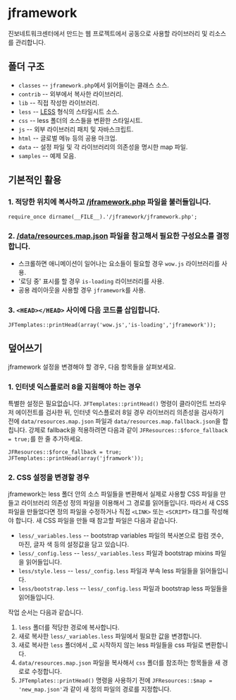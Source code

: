 jframework
==========

진보네트워크센터에서 만드는 웹 프로젝트에서 공동으로 사용할 라이브러리 및 리소스를 관리합니다.

폴더 구조
---------

* `classes` -- `jframework.php`에서 읽어들이는 클래스 소스.
* `contrib` -- 외부에서 복사한 라이브러리.
* `lib` -- 직접 작성한 라이브러리.
* `less` -- [LESS](http://lesscss.org) 형식의 스타일시트 소스.
* `css` -- less 폴더의 소스들을 변환한 스타일시트.
* `js` -- 외부 라이브러리 패치 및 자바스크립트.
* `html` -- 글로벌 메뉴 등의 공용 마크업.
* `data` -- 설정 파일 및 각 라이브러리의 의존성을 명시한 map 파일.
* `samples` -- 예제 모음.

기본적인 활용
-------------

### 1. 적당한 위치에 복사하고 [/jframework.php](https://github.com/jinbonetwork/jframework/blob/master/jframework.php) 파일을 불러들입니다.

	require_once dirname(__FILE__).'/jframework/jframework.php';

### 2. [/data/resources.map.json](https://github.com/jinbonetwork/jframework/blob/master/data/resources.map.json) 파일을 참고해서 필요한 구성요소를 결정합니다.

* 스크롤하면 애니메이션이 일어나는 요소들이 필요할 경우 `wow.js` 라이브러리를 사용.
* '로딩 중' 표시를 할 경우 `is-loading` 라이브러리를 사용.
* 공용 레이아웃을 사용할 경우 `jframework`를 사용.

### 3. `<HEAD></HEAD>` 사이에 다음 코드를 삽입합니다.

	JFTemplates::printHead(array('wow.js','is-loading','jframework'));

덮어쓰기
--------

jframework 설정을 변경해야 할 경우, 다음 항목들을 살펴보세요.

### 1. 인터넷 익스플로러 8을 지원해야 하는 경우

특별한 설정은 필요없습니다. `JFTemplates::printHead()` 명령이 클라이언트 브라우저 에이전트를 검사한 뒤, 인터넷 익스플로러 8일 경우 라이브러리 의존성을 검사하기 전에 `data/resources.map.json` 파일과 `data/resources.map.fallback.json`을 합칩니다. 강제로 fallback을 적용하려면 다음과 같이 `JFResources::$force_fallback = true;`를 한 줄 추가하세요.

	JFResources::$force_fallback = true;
	JFTemplates::printHead(array('jframwork'));

### 2. CSS 설정을 변경할 경우

jframework는 less 폴더 안의 소스 파일들을 변환해서 실제로 사용할 CSS 파일을 만들고 라이브러리 의존성 정의 파일을 이용해서 그 경로를 읽어들입니다. 따라서 새 CSS 파일을 만들었다면 정의 파일을 수정하거나 직접 `<LINK>` 또는 `<SCRIPT>` 태그를 작성해야 합니다. 새 CSS 파일을 만들 때 참고할 파일은 다음과 같습니다.

* `less/_variables.less` -- bootstrap variables 파일의 복사본으로 컬럼 갯수, 마진, 글자 색 등의 설정값을 담고 있습니다.
* `less/_config.less` -- `less/_variables.less` 파일과 bootstrap mixins 파일을 읽어들입니다.
* `less/style.less` -- `less/_config.less` 파일과 부속 less 파일들을 읽어들입니다.
* `less/bootstrap.less` -- `less/_config.less` 파일과 bootstrap less 파일들을 읽어들입니다.

작업 순서는 다음과 같습니다.

1. `less` 폴더를 적당한 경로에 복사합니다.
2. 새로 복사한 `less/_variables.less` 파일에서 필요한 값을 변경합니다.
3. 새로 복사한 `less` 폴더에서 _로 시작하지 않는 less 파일들을 css 파일로 변환합니다.
4. `data/resources.map.json` 파일을 복사해서 `css` 폴더를 참조하는 항목들을 새 경로로 수정합니다.
5. `JFTemplates::printHead()` 명령을 사용하기 전에 `JFResources::$map = 'new_map.json'`과 같이 새 정의 파일의 경로를 지정합니다.
